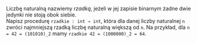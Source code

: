 Liczbę naturalną nazwiemy *rzadką*, jeżeli w jej zapisie binarnym żadne dwie jedynki nie stoją obok siebie.  
Napisz procedurę `rzadkie : int → int`, która dla danej liczby naturalnej `n` zwróci najmniejszą rzadką liczbę naturalną większą od `n`. Na przykład, dla `n = 42 = (101010)_2` mamy `rzadkie 42 = (1000000)_2 = 64`. 
